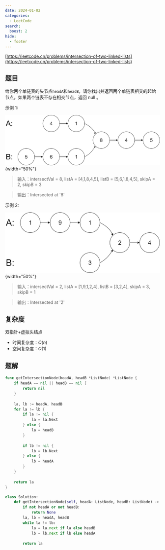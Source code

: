 ```yaml
---
date: 2024-01-02
categories:
  - LeetCode
search:
  boost: 2
hide:
  - footer
---
```


[https://leetcode.cn/problems/intersection-of-two-linked-lists](https://leetcode.cn/problems/intersection-of-two-linked-lists)

## 题目

给你两个单链表的头节点`headA`和`headB`，请你找出并返回两个单链表相交的起始节点。如果两个链表不存在相交节点，返回 null 。

示例 1:

![](../assets/img/leetcode/160_example_1.png){width="50%"}

> 输入：intersectVal = 8, listA = [4,1,8,4,5], listB = [5,6,1,8,4,5], skipA = 2, skipB = 3

> 输出：Intersected at '8'

示例 2:

![](../assets/img/leetcode/160_example_2.png){width="50%"}

> 输入：intersectVal = 2, listA = [1,9,1,2,4], listB = [3,2,4], skipA = 3, skipB = 1

> 输出：Intersected at '2'

## 复杂度

双指针+虚拟头结点

- 时间复杂度：$O(n)$
- 空间复杂度：$O(1)$

## 题解

```go title="Go"
func getIntersectionNode(headA, headB *ListNode) *ListNode {
    if headA == nil || headB == nil {
        return nil
    }

    la, lb := headA, headB
    for la != lb {
        if la != nil {
            la = la.Next
        } else {
            la = headB
        }

        if lb != nil {
            lb = lb.Next
        } else {
            lb = headA
        }
    }

    return la
}
```

```python title="Python"
class Solution:
    def getIntersectionNode(self, headA: ListNode, headB: ListNode) -> Optional[ListNode]:
        if not headA or not headB:
            return None
        la, lb = headA, headB
        while la != lb:
            la = la.next if la else headB
            lb = lb.next if lb else headA

        return la
```
